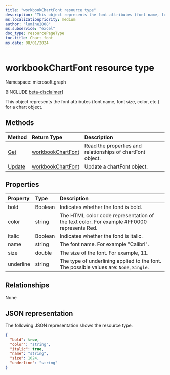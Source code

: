 ```yaml
---
title: "workbookChartFont resource type"
description: "This object represents the font attributes (font name, font size, color, etc.) for a chart object."
ms.localizationpriority: medium
author: "lumine2008"
ms.subservice: "excel"
doc_type: resourcePageType
toc.title: Chart font
ms.date: 08/01/2024
---
```


# workbookChartFont resource type

Namespace: microsoft.graph

[!INCLUDE [beta-disclaimer](../../includes/beta-disclaimer.md)]

This object represents the font attributes (font name, font size, color, etc.) for a chart object.


## Methods

| Method		   | Return Type	|Description|
|:---------------|:--------|:----------|
|[Get](../api/chartfont-get.md) | [workbookChartFont](workbookchartfont.md) |Read the properties and relationships of chartFont object.|
|[Update](../api/chartfont-update.md) | [workbookChartFont](workbookchartfont.md)	|Update a chartFont object. |

## Properties
| Property	   | Type	|Description|
|:---------------|:--------|:----------|
|bold|Boolean|Indicates whether the fond is bold.|
|color|string|The HTML color code representation of the text color. For example #FF0000 represents Red.|
|italic|Boolean|Indicates whether the fond is italic.|
|name|string|The font name. For example "Calibri".|
|size|double|The size of the font. For example,  11.|
|underline|string|The type of underlining applied to the font. The possible values are: `None`, `Single`.|

## Relationships
None


## JSON representation

The following JSON representation shows the resource type.

<!--{
  "blockType": "resource",
  "baseType": "microsoft.graph.entity",
  "optionalProperties": [],
  "@odata.type": "microsoft.graph.workbookChartFont"
}-->

```json
{
  "bold": true,
  "color": "string",
  "italic": true,
  "name": "string",
  "size": 1024,
  "underline": "string"
}

```

<!-- uuid: 8fcb5dbc-d5aa-4681-8e31-b001d5168d79
2015-10-25 14:57:30 UTC -->
<!--
{
  "type": "#page.annotation",
  "description": "ChartFont resource",
  "keywords": "",
  "section": "documentation",
  "tocPath": "",
  "suppressions": []
}
-->


